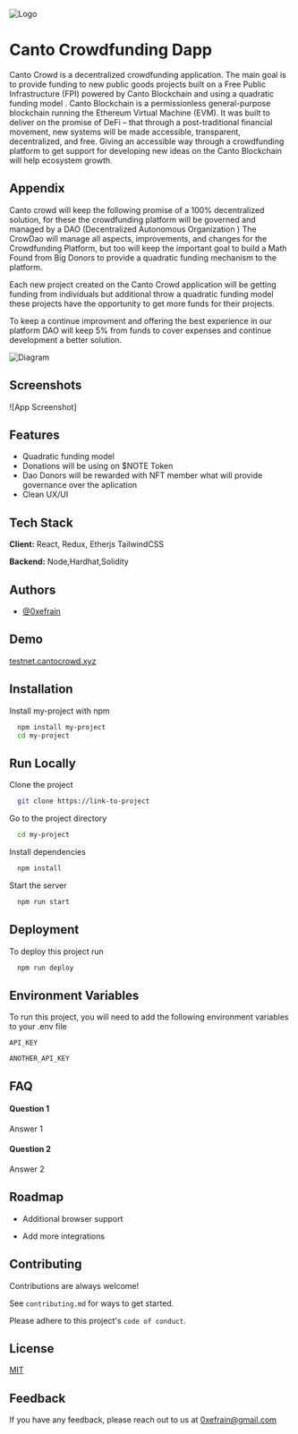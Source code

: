 
![Logo](https://cantocrowd-bucket.us-southeast-1.linodeobjects.com/Logohorizontal4.png)


# Canto Crowdfunding Dapp

Canto Crowd is a decentralized crowdfunding application. The main goal is to provide funding to new public goods projects built on a Free Public  Infrastructure (FPI) powered by Canto Blockchain and using a quadratic funding model .
Canto Blockchain is a permissionless general-purpose blockchain running the Ethereum Virtual Machine (EVM). It was built to deliver on the promise of DeFi – that through a post-traditional financial movement, new systems will be made accessible, transparent, decentralized, and free.
Giving an accessible way through a crowdfunding platform to get support for developing new ideas on the Canto Blockchain will help ecosystem growth.


## Appendix

Canto crowd will keep the following promise of a 100% decentralized solution, for these the crowdfunding platform will be governed and managed by a DAO (Decentralized  Autonomous Organization )  The CrowDao will manage all aspects, improvements, and changes for the Crowdfunding Platform, but too will keep the important goal to build a Math Found from  Big Donors to provide a quadratic funding mechanism to the platform.

Each new project created on the Canto Crowd application will be getting funding from individuals but additional throw a quadratic funding model these projects have the opportunity to get more funds for their projects.

To keep a continue improvment and  offering the best experience in our platform DAO will keep 5%  from funds to cover expenses and continue  development a better solution.


![Diagram](https://cantocrowd-bucket.us-southeast-1.linodeobjects.com/cantoproject.png)





## Screenshots

![App Screenshot]


## Features

- Quadratic funding model
- Donations will be using on $NOTE Token 
- Dao Donors will be rewarded with NFT member what will provide governance over the aplication 
- Clean UX/UI 


## Tech Stack

**Client:** React, Redux, Etherjs TailwindCSS

**Backend:** Node,Hardhat,Solidity


## Authors

- [@0xefrain](https://www.github.com/0xefrain)


## Demo

<a href="http://testnet.cantocrowd.xyz/" target="_blank">testnet.cantocrowd.xyz</a>



## Installation

Install my-project with npm

```bash
  npm install my-project
  cd my-project
```
    
## Run Locally

Clone the project

```bash
  git clone https://link-to-project
```

Go to the project directory

```bash
  cd my-project
```

Install dependencies

```bash
  npm install
```

Start the server

```bash
  npm run start
```


## Deployment

To deploy this project run

```bash
  npm run deploy
```


## Environment Variables

To run this project, you will need to add the following environment variables to your .env file

`API_KEY`

`ANOTHER_API_KEY`


## FAQ

#### Question 1

Answer 1

#### Question 2

Answer 2


## Roadmap

- Additional browser support

- Add more integrations


## Contributing

Contributions are always welcome!

See `contributing.md` for ways to get started.

Please adhere to this project's `code of conduct`.


## License

[MIT](https://choosealicense.com/licenses/mit/)


## Feedback

If you have any feedback, please reach out to us at 0xefrain@gmail.com

